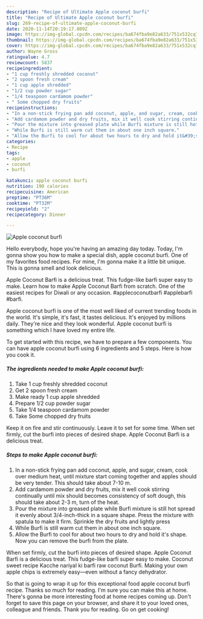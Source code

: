 ```yaml
---
description: "Recipe of Ultimate Apple coconut burfi"
title: "Recipe of Ultimate Apple coconut burfi"
slug: 269-recipe-of-ultimate-apple-coconut-burfi
date: 2020-11-14T20:19:17.809Z
image: https://img-global.cpcdn.com/recipes/ba674fba9e82a633/751x532cq70/apple-coconut-burfi-recipe-main-photo.jpg
thumbnail: https://img-global.cpcdn.com/recipes/ba674fba9e82a633/751x532cq70/apple-coconut-burfi-recipe-main-photo.jpg
cover: https://img-global.cpcdn.com/recipes/ba674fba9e82a633/751x532cq70/apple-coconut-burfi-recipe-main-photo.jpg
author: Wayne Gross
ratingvalue: 4.7
reviewcount: 5837
recipeingredient:
- "1 cup freshly shredded coconut"
- "2 spoon fresh cream"
- "1 cup apple shredded"
- "1/2 cup powder sugar"
- "1/4 teaspoon cardamom powder"
- " Some chopped dry fruits"
recipeinstructions:
- "In a non-stick frying pan add coconut, apple, and sugar, cream, cook over medium heat, until mixture start coming together and apples should be very tender. This should take about 7-10 m."
- "Add cardamom powder and dry fruits, mix it well cook stirring continually until mix should becomes consistency of soft dough, this should take about 2-3 m, turn of the heat."
- "Pour the mixture into greased plate while Burfi mixture is still hot spread it evenly about 3/4-inch-thick in a square shape. Press the mixture with spatula to make it firm. Sprinkle the dry fruits and lightly press"
- "While Burfi is still warm cut them in about one inch square."
- "Allow the Burfi to cool for about two hours to dry and hold it&#39;s shape. Now you can remove the burfi from the plate."
categories:
- Recipe
tags:
- apple
- coconut
- burfi

katakunci: apple coconut burfi 
nutrition: 190 calories
recipecuisine: American
preptime: "PT36M"
cooktime: "PT32M"
recipeyield: "2"
recipecategory: Dinner

---
```



![Apple coconut burfi](https://img-global.cpcdn.com/recipes/ba674fba9e82a633/751x532cq70/apple-coconut-burfi-recipe-main-photo.jpg)

Hello everybody, hope you're having an amazing day today. Today, I'm gonna show you how to make a special dish, apple coconut burfi. One of my favorites food recipes. For mine, I'm gonna make it a little bit unique. This is gonna smell and look delicious.

Apple Coconut Barfi is a delicious treat. This fudge-like barfi super easy to make. Learn how to make Apple Coconut Barfi from scratch. One of the easiest recipes for Diwali or any occasion. #applecoconutbarfi #applebarfi #barfi.

Apple coconut burfi is one of the most well liked of current trending foods in the world. It's simple, it's fast, it tastes delicious. It's enjoyed by millions daily. They're nice and they look wonderful. Apple coconut burfi is something which I have loved my entire life.


To get started with this recipe, we have to prepare a few components. You can have apple coconut burfi using 6 ingredients and 5 steps. Here is how you cook it.

<!--inarticleads1-->

##### The ingredients needed to make Apple coconut burfi:

1. Take 1 cup freshly shredded coconut
1. Get 2 spoon fresh cream
1. Make ready 1 cup apple shredded
1. Prepare 1/2 cup powder sugar
1. Take 1/4 teaspoon cardamom powder
1. Take  Some chopped dry fruits


Keep it on fire and stir continuously. Leave it to set for some time. When set firmly, cut the burfi into pieces of desired shape. Apple Coconut Barfi is a delicious treat. 

<!--inarticleads2-->

##### Steps to make Apple coconut burfi:

1. In a non-stick frying pan add coconut, apple, and sugar, cream, cook over medium heat, until mixture start coming together and apples should be very tender. This should take about 7-10 m.
1. Add cardamom powder and dry fruits, mix it well cook stirring continually until mix should becomes consistency of soft dough, this should take about 2-3 m, turn of the heat.
1. Pour the mixture into greased plate while Burfi mixture is still hot spread it evenly about 3/4-inch-thick in a square shape. Press the mixture with spatula to make it firm. Sprinkle the dry fruits and lightly press
1. While Burfi is still warm cut them in about one inch square.
1. Allow the Burfi to cool for about two hours to dry and hold it&#39;s shape. Now you can remove the burfi from the plate.


When set firmly, cut the burfi into pieces of desired shape. Apple Coconut Barfi is a delicious treat. This fudge-like barfi super easy to make. Coconut sweet recipe Kacche nariyal ki barfi raw coconut Burfi. Making your own apple chips is extremely easy—even without a fancy dehydrator. 

So that is going to wrap it up for this exceptional food apple coconut burfi recipe. Thanks so much for reading. I'm sure you can make this at home. There's gonna be more interesting food at home recipes coming up. Don't forget to save this page on your browser, and share it to your loved ones, colleague and friends. Thank you for reading. Go on get cooking!
